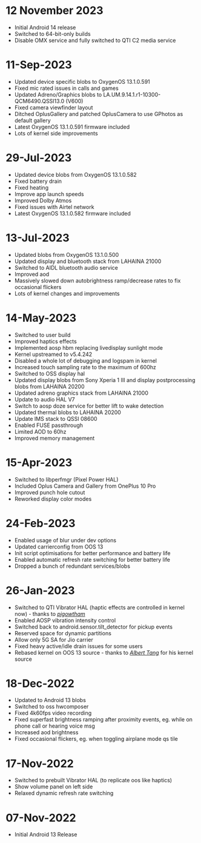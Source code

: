 # 12 November 2023
- Initial Android 14 release
- Switched to 64-bit-only builds
- Disable OMX service and fully switched to QTI C2 media service

# 11-Sep-2023
- Updated device specific blobs to OxygenOS 13.1.0.591
- Fixed mic rated issues in calls and games
- Updated Adreno/Graphics blobs to LA.UM.9.14.1.r1-10300-QCM6490.QSSI13.0 (V600)
- Fixed camera viewfinder layout
- Ditched OplusGallery and patched OplusCamera to use GPhotos as default gallery
- Latest OxygenOS 13.1.0.591 firmware included
- Lots of kernel side improvements

# 29-Jul-2023
- Updated device blobs from OxygenOS 13.1.0.582
- Fixed battery drain
- Fixed heating
- Improve app launch speeds
- Improved Dolby Atmos
- Fixed issues with Airtel network
- Latest OxygenOS 13.1.0.582 firmware included

# 13-Jul-2023
- Updated blobs from OxygenOS 13.1.0.500
- Updated display and bluetooth stack from LAHAINA 21000
- Switched to AIDL bluetooth audio service
- Improved aod
- Massively slowed down autobrightness ramp/decrease rates to fix occasional flickers
- Lots of kernel changes and improvements

# 14-May-2023
- Switched to user build
- Improved haptics effects
- Implemented aosp hbm replacing livedisplay sunlight mode
- Kernel upstreamed to v5.4.242
- Disabled a whole lot of debugging and logspam in kernel
- Increased touch sampling rate to the maximum of 600hz
- Switched to OSS display hal
- Updated display blobs from Sony Xperia 1 III and display postprocessing blobs from LAHAINA 20200
- Updated adreno graphics stack from LAHAINA 21000
- Update to audio HAL V7 
- Switch to aosp doze service for better lift to wake detection
- Updated thermal blobs to LAHAINA 20200
- Update IMS stack to QSSI 08600
- Enabled FUSE passthrough
- Limited AOD to 60hz
- Improved memory management

# 15-Apr-2023
- Switched to libperfmgr (Pixel Power HAL)
- Included Oplus Camera and Gallery from OnePlus 10 Pro
- Improved punch hole cutout
- Reworked display color modes

# 24-Feb-2023
- Enabled usage of blur under dev options 
- Updated carrierconfig from OOS 13
- Init script optimisations for better performance and battery life
- Enabled automatic refresh rate switching for better battery life
- Dropped a bunch of redundant services/blobs

# 26-Jan-2023
- Switched to QTI Vibrator HAL (haptic effects are controlled in kernel now) - thanks to [*pjgowtham*](https://github.com/pjgowtham)
- Enabled AOSP vibration intensity control
- Switched back to android.sensor.tilt_detector for pickup events
- Reserved space for dynamic partitions
- Allow only 5G SA for Jio carrier
- Fixed heavy active/idle drain issues for some users
- Rebased kernel on OOS 13 source - thanks to [*Albert Tang*](https://github.com/tangalbert919) for his kernel source

# 18-Dec-2022
- Updated to Android 13 blobs
- Switched to oss hwcomposer
- Fixed 4k60fps video recording
- Fixed superfast brightness ramping after proximity events, eg. while on phone call or hearing voice msg
- Increased aod brightness
- Fixed occasional flickers, eg. when toggling airplane mode qs tile

# 17-Nov-2022
- Switched to prebuilt Vibrator HAL (to replicate oos like haptics)
- Show volume panel on left side
- Relaxed dynamic refresh rate switching

# 07-Nov-2022
- Initial Android 13 Release

